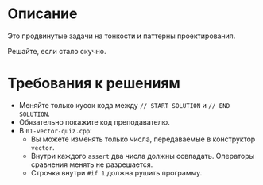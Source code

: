 # Описание
Это продвинутые задачи на тонкости и паттерны проектирования.

Решайте, если стало скучно.

# Требования к решениям
* Меняйте только кусок кода между `// START SOLUTION` и `// END SOLUTION`.
* Обязательно покажите код преподавателю.
* В `01-vector-quiz.cpp`:
  * Вы можете изменять только числа, передаваемые в конструктор `vector`.
  * Внутри каждого `assert` два числа должны совпадать.
    Операторы сравнения менять не разрешается.
  * Строчка внутри `#if 1` должна рушить программу.
